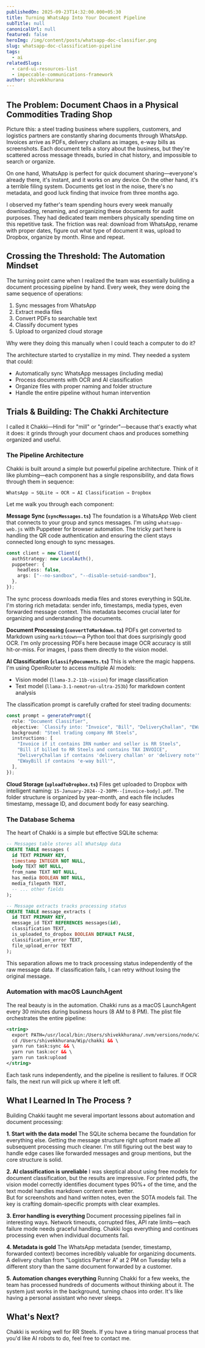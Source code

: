 ```yaml
---
publishedOn: 2025-09-23T14:32:00.000+05:30
title: Turning WhatsApp Into Your Document Pipeline
subTitle: null
canonicalUrl: null
featured: false
heroImg: /img/content/posts/whatsapp-doc-classifier.png
slug: whatsapp-doc-classification-pipeline
tags:
  - ai
relatedSlugs:
  - card-ui-resources-list
  - impeccable-communications-framework
author: shivekkhurana
---
```


## The Problem: Document Chaos in a Physical Commodities Trading Shop

Picture this: a steel trading business where suppliers, customers, and logistics partners are constantly sharing documents through WhatsApp. Invoices arrive as PDFs, delivery challans as images, e-way bills as screenshots. Each document tells a story about the business, but they're scattered across message threads, buried in chat history, and impossible to search or organize.

On one hand, WhatsApp is perfect for quick document sharing—everyone's already there, it's instant, and it works on any device. On the other hand, it's a terrible filing system. Documents get lost in the noise, there's no metadata, and good luck finding that invoice from three months ago.

I observed my father's team spending hours every week manually downloading, renaming, and organizing these documents for audit purposes. They had dedicated team members physically spending time on this repetitive task. The friction was real: download from WhatsApp, rename with proper dates, figure out what type of document it was, upload to Dropbox, organize by month. Rinse and repeat.

## Crossing the Threshold: The Automation Mindset

The turning point came when I realized the team was essentially building a document processing pipeline by hand. Every week, they were doing the same sequence of operations:

1. Sync messages from WhatsApp
2. Extract media files
3. Convert PDFs to searchable text
4. Classify document types
5. Upload to organized cloud storage

Why were they doing this manually when I could teach a computer to do it?

The architecture started to crystallize in my mind. They needed a system that could:

* Automatically sync WhatsApp messages (including media)
* Process documents with OCR and AI classification
* Organize files with proper naming and folder structure
* Handle the entire pipeline without human intervention

## Trials & Building: The Chakki Architecture

I called it Chakki—Hindi for "mill" or "grinder"—because that's exactly what it does: it grinds through your document chaos and produces something organized and useful.

### The Pipeline Architecture

Chakki is built around a simple but powerful pipeline architecture. Think of it like plumbing—each component has a single responsibility, and data flows through them in sequence:

```
WhatsApp → SQLite → OCR → AI Classification → Dropbox
```

Let me walk you through each component:

**Message Sync (`syncMessages.ts`)**
The foundation is a WhatsApp Web client that connects to your group and syncs messages. I'm using `whatsapp-web.js` with Puppeteer for browser automation. The tricky part here is handling the QR code authentication and ensuring the client stays connected long enough to sync messages.

```typescript
const client = new Client({
  authStrategy: new LocalAuth(),
  puppeteer: {
    headless: false,
    args: ["--no-sandbox", "--disable-setuid-sandbox"],
  },
});
```

The sync process downloads media files and stores everything in SQLite. I'm storing rich metadata: sender info, timestamps, media types, even forwarded message context. This metadata becomes crucial later for organizing and understanding the documents.

**Document Processing (`convertToMarkdown.ts`)**
PDFs get converted to Markdown using `markitdown`—a Python tool that does surprisingly good OCR. I'm only processing PDFs here because image OCR accuracy is still hit-or-miss. For images, I pass them directly to the vision model.

**AI Classification (`classifyDocuments.ts`)**
This is where the magic happens. I'm using OpenRouter to access multiple AI models:

* Vision model (`llama-3.2-11b-vision`) for image classification
* Text model (`llama-3.1-nemotron-ultra-253b`) for markdown content analysis

The classification prompt is carefully crafted for steel trading documents:

```typescript
const prompt = generatePrompt({
  role: "Document Classifier",
  objective: `Classify into: "Invoice", "Bill", "DeliveryChallan", "EWayBill", "Uncategorized"`,
  background: "Steel trading company RR Steels",
  instructions: [
    "Invoice if it contains IRN number and seller is RR Steels",
    "Bill if billed to RR Steels and contains TAX INVOICE",
    "DeliveryChallan if contains 'delivery challan' or 'delivery note'",
    "EWayBill if contains 'e-way bill'",
  ],
});
```

**Cloud Storage (`uploadToDropbox.ts`)**
Files get uploaded to Dropbox with intelligent naming: `15-January-2024--2-30PM--[invoice-body].pdf`. The folder structure is organized by year-month, and each file includes timestamp, message ID, and document body for easy searching.

### The Database Schema

The heart of Chakki is a simple but effective SQLite schema:

```sql
-- Messages table stores all WhatsApp data
CREATE TABLE messages (
  id TEXT PRIMARY KEY,
  timestamp INTEGER NOT NULL,
  body TEXT NOT NULL,
  from_name TEXT NOT NULL,
  has_media BOOLEAN NOT NULL,
  media_filepath TEXT,
  -- ... other fields
);

-- Message extracts tracks processing status
CREATE TABLE message_extracts (
  id TEXT PRIMARY KEY,
  message_id TEXT REFERENCES messages(id),
  classification TEXT,
  is_uploaded_to_dropbox BOOLEAN DEFAULT FALSE,
  classification_error TEXT,
  file_upload_error TEXT
);
```

This separation allows me to track processing status independently of the raw message data. If classification fails, I can retry without losing the original message.

### Automation with macOS LaunchAgent

The real beauty is in the automation. Chakki runs as a macOS LaunchAgent every 30 minutes during business hours (8 AM to 8 PM). The plist file orchestrates the entire pipeline:

```xml
<string>
  export PATH=/usr/local/bin:/Users/shivekkhurana/.nvm/versions/node/v23.11.0/bin:$PATH && \
  cd /Users/shivekkhurana/Wip/chakki && \
  yarn run task:sync && \
  yarn run task:ocr && \
  yarn run task:upload
</string>
```

Each task runs independently, and the pipeline is resilient to failures. If OCR fails, the next run will pick up where it left off.

## What I Learned In The Process ?

Building Chakki taught me several important lessons about automation and document processing:

**1. Start with the data model**
The SQLite schema became the foundation for everything else. Getting the message structure right upfront made all subsequent processing much cleaner. I'm still figuring out the best way to handle edge cases like forwarded messages and group mentions, but the core structure is solid.

**2. AI classification is unreliable** 
I was skeptical about using free models for document classification, but the results are impressive. For printed pdfs, the vision model correctly identifies document types 90%+ of the time, and the text model handles markdown content even better.
\
But for screenshots and hand written notes, even the SOTA models fail. The key is crafting domain-specific prompts with clear examples.

**3. Error handling is everything**
Document processing pipelines fail in interesting ways. Network timeouts, corrupted files, API rate limits—each failure mode needs graceful handling. Chakki logs everything and continues processing even when individual documents fail.

**4. Metadata is gold**
The WhatsApp metadata (sender, timestamp, forwarded context) becomes incredibly valuable for organizing documents. A delivery challan from "Logistics Partner A" at 2 PM on Tuesday tells a different story than the same document forwarded by a customer.

**5. Automation changes everything**
Running Chakki for a few weeks, the team has processed hundreds of documents without thinking about it. The system just works in the background, turning chaos into order. It's like having a personal assistant who never sleeps.


## What's Next?

Chakki is working well for RR Steels. If you have a tiring manual process that you'd like AI robots to do, feel free to contact me.
